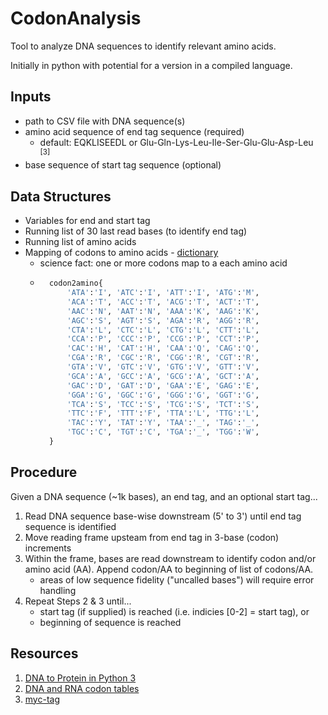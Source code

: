 # CodonAnalysis
Tool to analyze DNA sequences to identify relevant amino acids. 

Initially in python with potential for a version in a compiled language. 

## Inputs 
* path to CSV file with DNA sequence(s)
* amino acid sequence of end tag sequence (required)
    * default: EQKLISEEDL or Glu-Gln-Lys-Leu-Ile-Ser-Glu-Glu-Asp-Leu <sup>[3]</sup>
* base sequence of start tag sequence (optional)

## Data Structures
* Variables for end and start tag
* Running list of 30 last read bases (to identify end tag)
* Running list of amino acids
* Mapping of codons to amino acids - [dictionary](https://www.geeksforgeeks.org/dna-protein-python-3/)
    * science fact: one or more codons map to a each amino acid
    * ```python
        codon2amino{
            'ATA':'I', 'ATC':'I', 'ATT':'I', 'ATG':'M',
            'ACA':'T', 'ACC':'T', 'ACG':'T', 'ACT':'T',
            'AAC':'N', 'AAT':'N', 'AAA':'K', 'AAG':'K',
            'AGC':'S', 'AGT':'S', 'AGA':'R', 'AGG':'R',                 
            'CTA':'L', 'CTC':'L', 'CTG':'L', 'CTT':'L',
            'CCA':'P', 'CCC':'P', 'CCG':'P', 'CCT':'P',
            'CAC':'H', 'CAT':'H', 'CAA':'Q', 'CAG':'Q',
            'CGA':'R', 'CGC':'R', 'CGG':'R', 'CGT':'R',
            'GTA':'V', 'GTC':'V', 'GTG':'V', 'GTT':'V',
            'GCA':'A', 'GCC':'A', 'GCG':'A', 'GCT':'A',
            'GAC':'D', 'GAT':'D', 'GAA':'E', 'GAG':'E',
            'GGA':'G', 'GGC':'G', 'GGG':'G', 'GGT':'G',
            'TCA':'S', 'TCC':'S', 'TCG':'S', 'TCT':'S',
            'TTC':'F', 'TTT':'F', 'TTA':'L', 'TTG':'L',
            'TAC':'Y', 'TAT':'Y', 'TAA':'_', 'TAG':'_',
            'TGC':'C', 'TGT':'C', 'TGA':'_', 'TGG':'W',
        }
        ```

## Procedure
Given a DNA sequence (~1k bases), an end tag, and an optional start tag...
1. Read DNA sequence base-wise downstream (5' to 3') until end tag sequence is identified
2. Move reading frame upsteam from end tag in 3-base (codon) increments
3. Within the frame, bases are read downstream to identify codon and/or amino acid (AA). Append codon/AA to beginning of list of codons/AA.
    * areas of low sequence fidelity ("uncalled bases") will require error handling
4. Repeat Steps 2 & 3 until...
    - start tag (if supplied) is reached (i.e. indicies [0-2] = start tag), or
    - beginning of sequence is reached
  
## Resources
1. [DNA to Protein in Python 3](https://www.geeksforgeeks.org/dna-protein-python-3/)
2. [DNA and RNA codon tables](https://en.wikipedia.org/wiki/DNA_and_RNA_codon_tables)
3. [myc-tag](https://en.wikipedia.org/wiki/Myc-tag)
